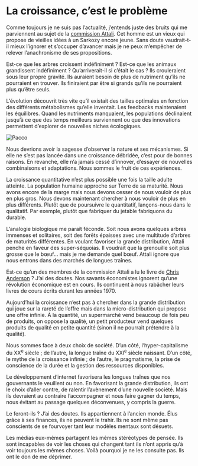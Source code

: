 # La croissance, c’est le problème

Comme toujours je ne suis pas l’actualité, j’entends juste des bruits qui me parviennent au sujet de la [commission Attali](http://blog.tcrouzet.com/2007/09/11/liberation-de-la-croissance/). Cet homme est un vieux qui propose de vieilles idées à un Sarkozy encore jeune. Sans doute vaudrait-t-il mieux l’ignorer et s’occuper d’avancer mais je ne peux m’empêcher de relever l’anachronisme de ses propositions.

Est-ce que les arbres croissent indéfiniment ? Est-ce que les animaux grandissent indéfiniment ? Qu’arriverait-il si c’était le cas ? Ils crouleraient sous leur propre gravité. Ils auraient besoin de plus de nutriment qu’ils ne pourraient en trouver. Ils finiraient par être si grands qu’ils ne pourraient plus qu’être seuls.

L’évolution découvrit très vite qu’il existait des tailles optimales en fonction des différents métabolismes qu’elle inventait. Les feedbacks maintenaient les équilibres. Quand les nutriments manquaient, les populations déclinaient jusqu’à ce que des temps meilleurs surviennent ou que des innovations permettent d’explorer de nouvelles niches écologiques.

![Pacco](http://blog.tcrouzet.comhttps://tcrouzet.com/images_tc/2007/10/pacco9.jpg)

Nous devrions avoir la sagesse d’observer la nature et ses mécanismes. Si elle ne s’est pas lancée dans une croissance débridée, c’est pour de bonnes raisons. En revanche, elle n’a jamais cessé d’innover, d’essayer de nouvelles combinaisons et adaptations. Nous sommes le fruit de ces expériences.

La croissance quantitative n’est plus possible une fois la taille adulte atteinte. La population humaine approche sur Terre de sa maturité. Nous avons encore de la marge mais nous devons cesser de nous vouloir de plus en plus gros. Nous devons maintenant chercher à nous vouloir de plus en plus différents. Plutôt que de poursuivre le quantitatif, lançons-nous dans le qualitatif. Par exemple, plutôt que fabriquer du jetable fabriquons du durable.

L’analogie biologique me paraît féconde. Soit nous avons quelques arbres immenses et solitaires, soit des forêts épaisses avec une multitude d’arbres de maturités différentes. En voulant favoriser la grande distribution, Attali penche en faveur des super-séquoias. Il voudrait que la grenouille soit plus grosse que le bœuf… mais je me demande quel bœuf. Attali ignore que nous entrons dans des marchés de longues traînes.

Est-ce qu’un des membres de la commission Attali a lu le livre de [Chris Anderson](http://blog.tcrouzet.com/2006/12/17/la-longue-traine-politique/) ? J’ai des doutes. Nos savants économistes ignorent qu’une révolution économique est en cours. Ils continuent à nous rabâcher leurs livres de cours écrits durant les années 1970.

Aujourd’hui la croissance n’est pas à chercher dans la grande distribution qui joue sur la rareté de l’offre mais dans la micro-distribution qui propose une offre infinie. À la quantité, un supermarché vend beaucoup de fois peu de produits, on oppose la qualité, un petit producteur vend quelques produits de qualité en petite quantité (sinon il ne pourrait prétendre à la qualité).

Nous sommes face à deux choix de société. D’un côté, l’hyper-capitalisme du XX<sup>e</sup> siècle ; de l’autre, la longue traîne du XXI<sup>e</sup> siècle naissant. D’un côté, le mythe de la croissance infinie ; de l’autre, le pragmatisme, la prise de conscience de la durée et la gestion des ressources disponibles.

Le développement d’internet favorisera les longues traînes que nos gouvernants le veuillent ou non. En favorisant la grande distribution, ils ont le choix d’aller contre, de ralentir l’avènement d’une nouvelle société. Mais ils devraient au contraire l’accompagner et nous faire gagner du temps, nous évitant au passage quelques déconvenues, y compris la guerre.

Le feront-ils ? J’ai des doutes. Ils appartiennent à l’ancien monde. Élus grâce à ses finances, ils ne peuvent le trahir. Ils ne sont même pas conscients de se fourvoyer tant leur modèles mentaux sont désuets.

Les médias eux-mêmes partagent les mêmes stéréotypes de pensée. Ils sont incapables de voir les choses qui changent tant ils n’ont appris qu’à voir toujours les mêmes choses. Voilà pourquoi je ne les consulte pas. Ils ont le don de me déprimer.